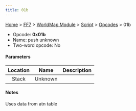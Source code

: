 ```yaml
---
title: 01b
---
```


[Home](../../../../Main_Page.md) > [FF7](../../../../FF7.md) > [WorldMap Module](../../../WorldMap_Module.md) > [Script](../../Script.md) > [Opcodes](../Opcodes.md) > 01b

-   Opcode: **0x01b**
-   Name: push unknown
-   Two-word opcode: No

#### Parameters

| Location |  Name   | Description |
|:--------:|:-------:|:-----------:|
|  Stack   | Unknown |             |

#### Notes

Uses data from atn table
